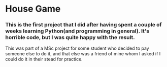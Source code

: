 # House Game

### This is the first project that I did after having spent a couple of weeks learning Python(and programming in general). It's horrible code, but I was quite happy with the result.
This was part of a MSc project for some student who decided to pay someone else to do it, and that else was a friend of mine whom I asked if I could do it in their stead for practice.